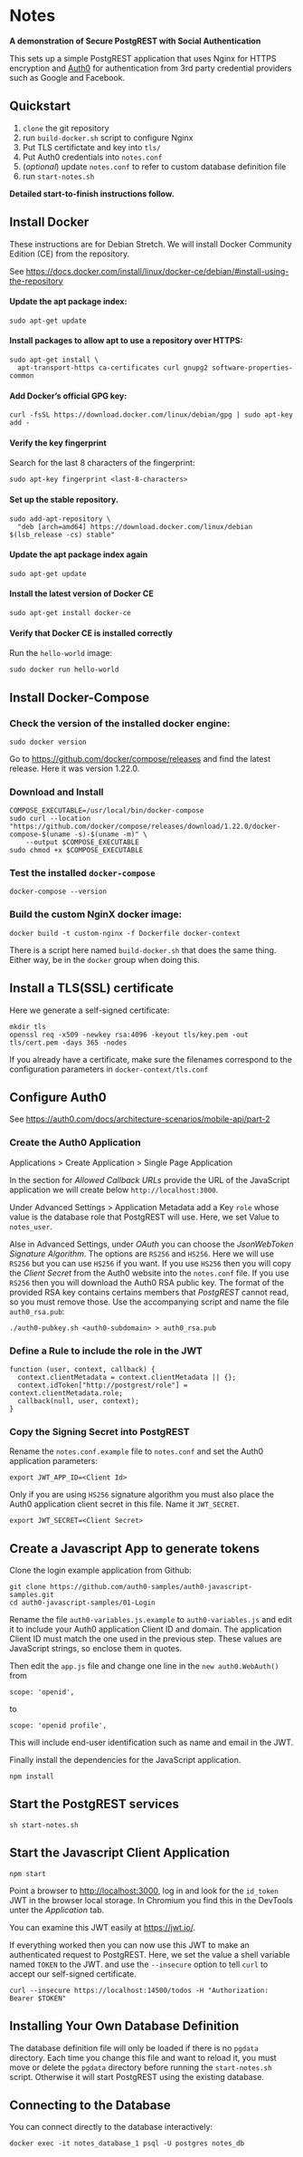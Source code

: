 # Notes

**A demonstration of Secure PostgREST with Social Authentication**

This sets up a simple PostgREST application that uses Nginx for HTTPS encryption and [Auth0](https://auth0.com/)
for authentication from 3rd party credential providers such as Google and Facebook.

## Quickstart

1. `clone` the git repository
2. run `build-docker.sh` script to configure Nginx
3. Put TLS certifictate and key into `tls/`
4. Put Auth0 credentials into `notes.conf`
5. (_optional_) update `notes.conf` to refer to custom database definition file
5. run `start-notes.sh`

**Detailed start-to-finish instructions follow.**

## Install Docker

These instructions are for Debian Stretch.  We will install Docker Community Edition (CE) from the repository.

See <https://docs.docker.com/install/linux/docker-ce/debian/#install-using-the-repository>

#### Update the apt package index:

    sudo apt-get update

#### Install packages to allow apt to use a repository over HTTPS:

    sudo apt-get install \
      apt-transport-https ca-certificates curl gnupg2 software-properties-common

#### Add Docker’s official GPG key:

    curl -fsSL https://download.docker.com/linux/debian/gpg | sudo apt-key add -

#### Verify the key fingerprint

Search for the last 8 characters of the fingerprint:

    sudo apt-key fingerprint <last-8-characters>

#### Set up the stable repository. 

    sudo add-apt-repository \
      "deb [arch=amd64] https://download.docker.com/linux/debian $(lsb_release -cs) stable"

#### Update the apt package index again

    sudo apt-get update

#### Install the latest version of Docker CE

    sudo apt-get install docker-ce

#### Verify that Docker CE is installed correctly

Run the `hello-world` image:

    sudo docker run hello-world

## Install Docker-Compose

### Check the version of the installed docker engine:

    sudo docker version

Go to https://github.com/docker/compose/releases and find the latest release.  Here it was version 1.22.0.

### Download and Install

    COMPOSE_EXECUTABLE=/usr/local/bin/docker-compose
    sudo curl --location "https://github.com/docker/compose/releases/download/1.22.0/docker-compose-$(uname -s)-$(uname -m)" \
        --output $COMPOSE_EXECUTABLE
    sudo chmod +x $COMPOSE_EXECUTABLE

### Test the installed `docker-compose`

    docker-compose --version

### Build the custom NginX docker image:

    docker build -t custom-nginx -f Dockerfile docker-context

There is a script here named `build-docker.sh` that does the same thing.  Either way, be in the `docker` group
when doing this.

## Install a TLS(SSL) certificate

Here we generate a self-signed certificate:

    mkdir tls
    openssl req -x509 -newkey rsa:4096 -keyout tls/key.pem -out tls/cert.pem -days 365 -nodes

If you already have a certificate, make sure the filenames correspond to the configuration parameters in
`docker-context/tls.conf`

## Configure Auth0

See <https://auth0.com/docs/architecture-scenarios/mobile-api/part-2>

### Create the Auth0 Application

Applications > Create Application > Single Page Application

In the section for _Allowed Callback URLs_ provide the URL of the JavaScript
application we will create below `http://localhost:3000`.

Under Advanced Settings > Application Metadata add a Key `role` whose value is
the database role that PostgREST will use.  Here, we set Value to `notes_user`.

Alse in Advanced Settings, under _OAuth_ you can choose the _JsonWebToken Signature Algorithm_.
The options are `RS256` and `HS256`.  Here we will use `RS256` but you can use `HS256` if you want.
If you use `HS256` then you will copy the _Client Secret_ from the Auth0 website into the `notes.conf`
file. If you use `RS256` then you will download the Auth0 RSA public key.  The format of the provided
RSA key contains certains members that _PostgREST_ cannot read, so you must remove those.  Use the accompanying
script and name the file `auth0_rsa.pub`:

    ./auth0-pubkey.sh <auth0-subdomain> > auth0_rsa.pub

### Define a Rule to include the role in the JWT

    function (user, context, callback) {
      context.clientMetadata = context.clientMetadata || {};
      context.idToken["http://postgrest/role"] = context.clientMetadata.role;
      callback(null, user, context);
    }

### Copy the Signing Secret into PostgREST

Rename the `notes.conf.example` file to `notes.conf` and set the Auth0 application parameters:

    export JWT_APP_ID=<Client Id>

Only if you are using `HS256` signature algorithm you must also place the Auth0 application
client secret in this file.  Name it `JWT_SECRET`.

    export JWT_SECRET=<Client Secret>

## Create a Javascript App to generate tokens

Clone the login example application from Github:

    git clone https://github.com/auth0-samples/auth0-javascript-samples.git
    cd auth0-javascript-samples/01-Login

Rename the file `auth0-variables.js.example` to `auth0-variables.js` and edit it to include
your Auth0 application Client ID and domain.  The application Client ID must match the one
used in the previous step.  These values are JavaScript strings, so enclose them in quotes.

Then edit the `app.js` file and change one line in the `new auth0.WebAuth()` from

    scope: 'openid',

to

    scope: 'openid profile',

This will include end-user identification such as name and email in the JWT.

Finally install the dependencies for the JavaScript application.

    npm install

## Start the PostgREST services

    sh start-notes.sh

## Start the Javascript Client Application

    npm start

Point a browser to <http://localhost:3000>, log in and look for the `id_token` JWT in the browser local storage.
In Chromium you find this in the DevTools unter the _Application_ tab.

You can examine this JWT easily at <https://jwt.io/>.

If everything worked then you can now use this JWT to make an
authenticated request to PostgREST.  Here, we set the value a shell
variable named `TOKEN` to the JWT. and use the `--insecure` option to
tell `curl` to accept our self-signed certificate.

    curl --insecure https://localhost:14500/todos -H "Authorization: Bearer $TOKEN"

## Installing Your Own Database Definition

The database definition file will only be loaded if there is no `pgdata` directory. Each time you change this
file and want to reload it, you must move or delete the `pgdata` directory before running the
`start-notes.sh` script.  Otherwise it will start PostgREST using the existing database.

## Connecting to the Database

You can connect directly to the database interactively:

    docker exec -it notes_database_1 psql -U postgres notes_db
